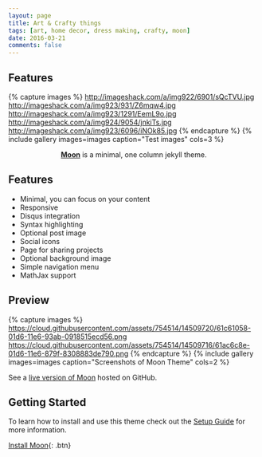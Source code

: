 ```yaml
---
layout: page
title: Art & Crafty things
tags: [art, home decor, dress making, crafty, moon]
date: 2016-03-21
comments: false
---
```



   
## Features 

{% capture images %}
	http://imageshack.com/a/img922/6901/sQcTVU.jpg
	http://imageshack.com/a/img923/931/Z6mqw4.jpg
	http://imageshack.com/a/img923/1291/EemL9o.jpg
	http://imageshack.com/a/img924/9054/jnkiTs.jpg
	http://imageshack.com/a/img923/6096/iNOk85.jpg
{% endcapture %}
{% include gallery images=images caption="Test images" cols=3 %}


<center><a href="http://taylantatli.github.io/Moon"><b>Moon</b></a> is a minimal, one column jekyll theme.</center>

## Features
* Minimal, you can focus on your content
* Responsive
* Disqus integration
* Syntax highlighting
* Optional post image
* Social icons
* Page for sharing projects
* Optional background image
* Simple navigation menu
* MathJax support

## Preview

{% capture images %}
    https://cloud.githubusercontent.com/assets/754514/14509720/61c61058-01d6-11e6-93ab-0918515ecd56.png
    https://cloud.githubusercontent.com/assets/754514/14509716/61ac6c8e-01d6-11e6-879f-8308883de790.png
{% endcapture %}
{% include gallery images=images caption="Screenshots of Moon Theme" cols=2 %}

See a [live version of Moon](http://taylantatli.github.io/Moon) hosted on GitHub.

## Getting Started

To learn how to install and use this theme check out the [Setup Guide](http://taylantatli.me/Moon/moon-theme/) for more information.
      
[Install Moon](https://github.com/TaylanTatli/Moon){: .btn}
